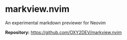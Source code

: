 # markview.nvim

An experimental markdown previewer for Neovim

**Repository:** <https://github.com/OXY2DEV/markview.nvim>
